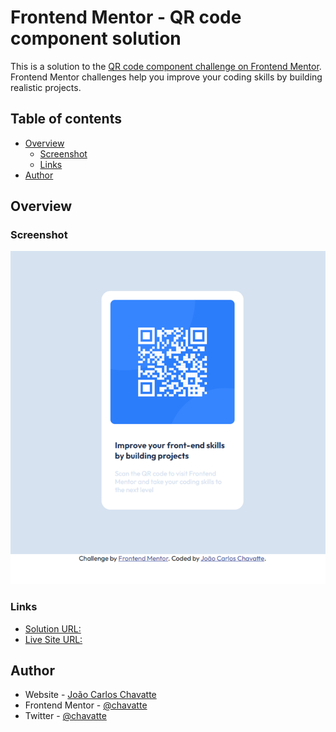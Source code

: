 # Frontend Mentor - QR code component solution

This is a solution to the [QR code component challenge on Frontend Mentor](https://www.frontendmentor.io/challenges/qr-code-component-iux_sIO_H). Frontend Mentor challenges help you improve your coding skills by building realistic projects. 

## Table of contents

- [Overview](#overview)
  - [Screenshot](#screenshot)
  - [Links](#links)
- [Author](#author)


## Overview

### Screenshot

![](./images/screenshot.png)


### Links

- [Solution URL:](https://github.com/chavatte/frontend-mentor-qr-code/)
- [Live Site URL:](https://chavatte.github.io/frontend-mentor-qr-code/)

## Author

- Website - [João Carlos Chavatte](https://www.chavatte.online/)
- Frontend Mentor - [@chavatte](https://www.frontendmentor.io/profile/chavatte)
- Twitter - [@chavatte](https://www.twitter.com/chavatte)



